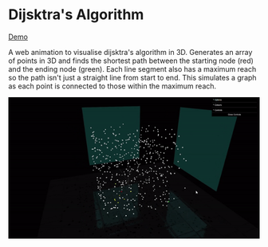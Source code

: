 # Dijsktra's Algorithm

[Demo](dijkstra-threejs.netlify.app/)

A web animation to visualise dijsktra's algorithm in 3D. Generates an array of points in 3D and finds the shortest path between the starting node (red) and the ending node (green). Each line segment also has a maximum reach so the path isn't just a straight line from start to end. This simulates a graph as each point is connected to those within the maximum reach.

![](demo.gif)